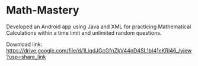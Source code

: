 # Math-Mastery
Developed an Android app using Java and XML for practicing Mathematical Calculations within a time limit and unlimited random questions.

Download link: https://drive.google.com/file/d/1LiqdJGcGfnZkV44nD4SL1bI41eKRl46_/view?usp=share_link
